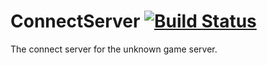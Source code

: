 # ConnectServer [![Build Status](https://travis-ci.org/Vandise/ConnectServer.svg?branch=master)](https://travis-ci.org/Vandise/ConnectServer)
The connect server for the unknown game server.
